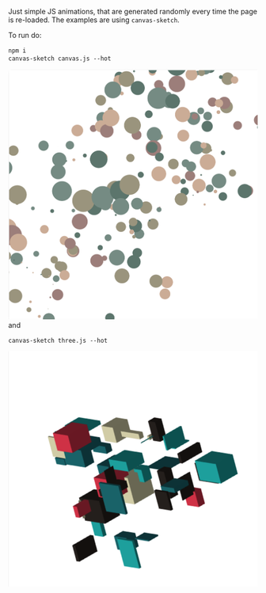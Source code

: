 Just simple JS animations, that are generated randomly every time the page is re-loaded.
The examples are using ```canvas-sketch```.

To run do:
```
npm i
canvas-sketch canvas.js --hot
```
![Alt text](images/Screen%20Shot%202020-05-09%20at%205.48.45%20PM.png)
and
```
canvas-sketch three.js --hot
```
![Alt text](images/Screen%20Shot%202020-05-09%20at%205.49.01%20PM.png)